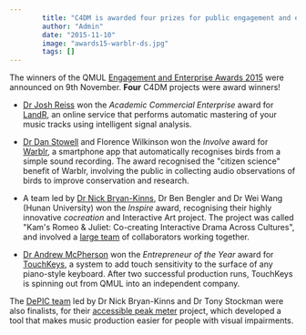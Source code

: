 ```yaml
---
        title: "C4DM is awarded four prizes for public engagement and enterprise"
        author: "Admin"
        date: "2015-11-10"
        image: "awards15-warblr-ds.jpg"
        tags: []
---
```


The winners of the QMUL [Engagement and Enterprise Awards 2015](http://www.qmul.ac.uk/publicengagement/prizes/index.html) were announced on 9th November. **Four** C4DM projects were award winners!

* [Dr Josh Reiss](http://www.eecs.qmul.ac.uk/~josh/) won the *Academic Commercial Enterprise* award for [LandR](https://www.landr.com/), an online service that performs automatic mastering of your music tracks using intelligent signal analysis.



* [Dr Dan Stowell](http://mcld.co.uk/research) and Florence Wilkinson won the *Involve* award for [Warblr](http://warblr.net/), a smartphone app that automatically recognises birds from a simple sound recording. The award recognised the "citizen science" benefit of Warblr, involving the public in collecting audio observations of birds to improve conservation and research.



<!--  -->

* A team led by [Dr Nick Bryan-Kinns](http://www.eecs.qmul.ac.uk/~nickbk/), Dr Ben Bengler and Dr Wei Wang (Hunan University) won the *Inspire* award, recognising their highly innovative *cocreation* and Interactive Art project. The project was called "Kam's Romeo & Juliet: Co-creating Interactive Drama Across Cultures", and involved a [large team](https://twitter.com/nickbknickbk/status/663842572159332352) of collaborators working together.

* [Dr Andrew McPherson](http://www.eecs.qmul.ac.uk/~andrewm/) won the *Entrepreneur of the Year* award for [TouchKeys](http://www.eecs.qmul.ac.uk/~andrewm/touchkeys.html), a system to add touch sensitivity to the surface of any piano-style keyboard. After two successful production runs, TouchKeys is spinning out from QMUL into an independent company.

The [DePIC team](http://depic.eecs.qmul.ac.uk/) led by Dr Nick Bryan-Kinns and Dr Tony Stockman were also finalists, for their [accessible peak meter](http://depic.eecs.qmul.ac.uk/apm/) project, which developed a tool that makes music production easier for people with visual impairments.


